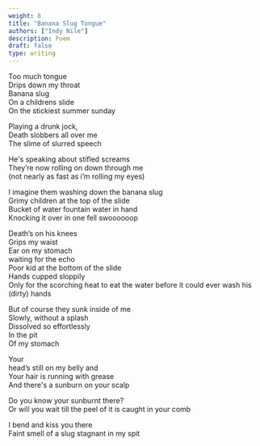 ```yaml
---
weight: 8
title: "Banana Slug Tongue"
authors: ["Indy Nile"]
description: Poem
draft: false
type: writing
---
```


Too much tongue  
Drips down my throat  
Banana slug  
On a childrens slide  
On the stickiest summer sunday

Playing a drunk jock,  
Death slobbers all over me  
The slime of slurred speech

He's speaking about stifled screams  
They’re now rolling on down through me  
(not nearly as fast as i’m rolling my eyes)

I imagine them washing down the banana slug  
Grimy children at the top of the slide  
Bucket of water fountain water in hand  
Knocking it over in one fell swoooooop

Death’s on his knees  
Grips my waist  
Ear on my stomach  
waiting for the echo  
Poor kid at the bottom of the slide  
Hands cupped sloppily  
Only for the scorching heat to eat the water before it could ever wash his (dirty) hands

But of course they sunk inside of me  
Slowly, without a splash  
Dissolved so effortlessly  
In the pit  
Of my stomach

Your  
head’s still on my belly and  
Your hair is running with grease  
And there's a sunburn on your scalp

Do you know your sunburnt there?  
Or will you wait till the peel of it is caught in your comb

I bend and kiss you there  
Faint smell of a slug stagnant in my spit 


